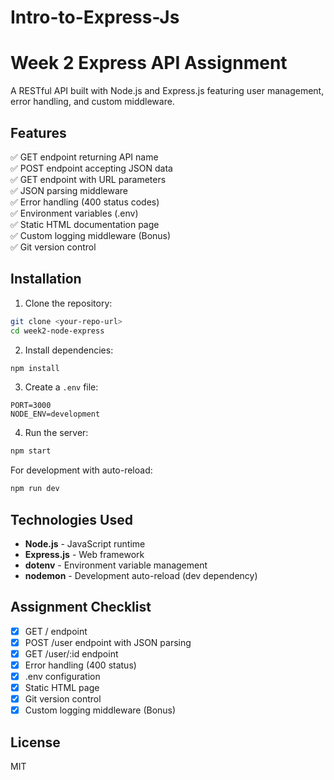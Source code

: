 # Intro-to-Express-Js
# Week 2 Express API Assignment

A RESTful API built with Node.js and Express.js featuring user management, error handling, and custom middleware.

## Features

✅ GET endpoint returning API name  
✅ POST endpoint accepting JSON data  
✅ GET endpoint with URL parameters  
✅ JSON parsing middleware  
✅ Error handling (400 status codes)  
✅ Environment variables (.env)  
✅ Static HTML documentation page  
✅ Custom logging middleware (Bonus)  
✅ Git version control  

## Installation

1. Clone the repository:
```bash
git clone <your-repo-url>
cd week2-node-express
```

2. Install dependencies:
```bash
npm install
```

3. Create a `.env` file:
```
PORT=3000
NODE_ENV=development
```

4. Run the server:
```bash
npm start
```

For development with auto-reload:
```bash
npm run dev
```

## Technologies Used

- **Node.js** - JavaScript runtime
- **Express.js** - Web framework
- **dotenv** - Environment variable management
- **nodemon** - Development auto-reload (dev dependency)

## Assignment Checklist

- [x] GET / endpoint
- [x] POST /user endpoint with JSON parsing
- [x] GET /user/:id endpoint
- [x] Error handling (400 status)
- [x] .env configuration
- [x] Static HTML page
- [x] Git version control
- [x] Custom logging middleware (Bonus)

## License

MIT
